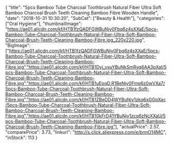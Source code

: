 {
	"title": "5pcs Bamboo Tube Charcoal Toothbrush Natural Fiber Ultra Soft Bamboo Charcoal Brush Teeth Cleaning Bamboo Fibre Wooden Handle",
	"date": "2018-10-31 10:30:20",
	"SubCat": ["Beauty & Health"],
	"categories": ["Oral Hygiene"],
	"thumbnailImage": "https://ae01.alicdn.com/kf/HTB1fzQADFGWBuNjy0Fbq6z4sXXaE/5pcs-Bamboo-Tube-Charcoal-Toothbrush-Natural-Fiber-Ultra-Soft-Bamboo-Charcoal-Brush-Teeth-Cleaning-Bamboo-Fibre.jpg_220x220.jpg",
	"BigImage": ["https://ae01.alicdn.com/kf/HTB1fzQADFGWBuNjy0Fbq6z4sXXaE/5pcs-Bamboo-Tube-Charcoal-Toothbrush-Natural-Fiber-Ultra-Soft-Bamboo-Charcoal-Brush-Teeth-Cleaning-Bamboo-Fibre.jpg","https://ae01.alicdn.com/kf/HTB1Dvj_vsuYBuNkSmRyq6AA3pXaI/5pcs-Bamboo-Tube-Charcoal-Toothbrush-Natural-Fiber-Ultra-Soft-Bamboo-Charcoal-Brush-Teeth-Cleaning-Bamboo-Fibre.jpg","https://ae01.alicdn.com/kf/HTB1uEpqD.R1BeNjy0Fmq6z0wVXa7/5pcs-Bamboo-Tube-Charcoal-Toothbrush-Natural-Fiber-Ultra-Soft-Bamboo-Charcoal-Brush-Teeth-Cleaning-Bamboo-Fibre.jpg","https://ae01.alicdn.com/kf/HTB1ZBeDD4WYBuNjy1zkq6xGGpXac/5pcs-Bamboo-Tube-Charcoal-Toothbrush-Natural-Fiber-Ultra-Soft-Bamboo-Charcoal-Brush-Teeth-Cleaning-Bamboo-Fibre.jpg","https://ae01.alicdn.com/kf/HTB10kFrD41YBuNjy1zcq6zNcXXaU/5pcs-Bamboo-Tube-Charcoal-Toothbrush-Natural-Fiber-Ultra-Soft-Bamboo-Charcoal-Brush-Teeth-Cleaning-Bamboo-Fibre.jpg"],
	"actualPrice": 2.57,
	"comparePrice": 3.73,
	"linkurl": "http://s.click.aliexpress.com/e/bnnO14MC",
	"inStock": 113
}
